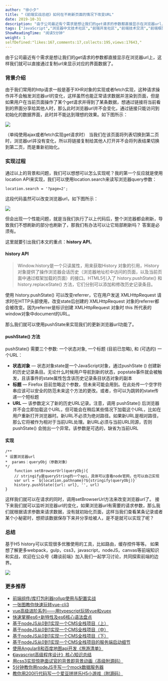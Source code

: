 ```yaml
---
author: "徐小夕"
title: "《前端实战总结》如何在不刷新页面的情况下改变URL"
date: 2019-10-31
description: "由于公司最近有个需求是想让我们的get请求的参数都直接显示在浏览器url上，这样我们就可以直接通过复制url来显示对应的界面数据了。 由于我们常用的http请求一般是基于XHR对象的实现或者fetch实现，这种请求操作并不会触发浏览器url的变化，这样虽然也能正常请求数据并渲染…"
tags: ["JavaScript","浏览器中文技术社区","前端开发社区","前端技术交流","前端框架教程","JavaScript 学习资源","CSS 技巧与最佳实践","HTML5 最新动态","前端工程师职业发展","开源前端项目","前端技术趋势"]
ShowReadingTime: "阅读5分钟"
weight: 1
selfDefined:"likes:167,comments:17,collects:195,views:17643,"
---
```

由于公司最近有个需求是想让我们的get请求的参数都直接显示在浏览器url上，这样我们就可以直接通过复制url来显示对应的界面数据了。

### 背景介绍

由于我们常用的http请求一般是基于XHR对象的实现或者fetch实现，这种请求操作并不会触发浏览器url的变化，这样虽然也能正常请求数据并渲染到页面，但是如果用户在当前页面操作了某个get请求并得到了某条数据，想通过链接将当前看到的界面分享给其他人时，那么此时浏览器url并不会变化，通过链接只能访问到初始化的数据界面，此时并不能达到理想的效果。如下图所示：

![](/images/jueJin/16e1d66a9748d0b.png)

（单纯使用ajax或者fetch实现get请求时） 当我们在该页面将列表切换到第二页时，浏览器url并没有变化，所以将链接复制给其他人打开并不会将列表结果切换到第二页，而是重新初始化。

### 实现过程

通过以上的背景和问题，我们可以想想可以怎么实现呢？我的第一个反应就是使用location API来实现，我们可以使用location.search来读写浏览器query参数：

```
location.search = '?page=2';
```

这段代码虽然可以改变浏览器url，如下图所示：

![](/images/jueJin/16e1d7118335cd8.png)

但会出现一个性能问题，就是当我们执行了以上代码后，整个浏览器都会刷新，导致我们不想刷新的部分也刷新了，那我们有办法可以让它局部刷新吗？ 答案是必须有。

这里就要引出我们本文的重点：**history API**。

#### history API

> Window.history是一个只读属性，用来获取History 对象的引用，History 对象提供了操作浏览器会话历史（浏览器地址栏中访问的页面，以及当前页面中通过框架加载的页面）的接口。HTML5引入了 history.pushState() 和 history.replaceState() 方法，它们分别可以添加和修改历史记录条目。

使用 history.pushState() 可以改变referrer，它在用户发送 XMLHttpRequest 请求时在HTTP头部使用，改变state后创建的 XMLHttpRequest 对象的referrer都会被改变。因为referrer是标识创建 XMLHttpRequest 对象时 this 所代表的window对象中document的URL。

那么我们就可以使用pushState来实现我们的更新浏览器url功能了。

#### pushState() 方法

pushState() 需要三个参数: 一个状态对象, 一个标题 (目前已忽略), 和 (可选的) 一个URL：

*   **状态对象** — 状态对象state是一个JavaScript对象，通过pushState () 创建新的历史记录条目。无论什么时候用户导航到新的状态，popstate事件就会被触发，且该事件的state属性包含该历史记录条目状态对象的副本
*   **标题** — Firefox 目前忽略这个参数，但未来可能会用到。在此处传一个空字符串应该可以安全的防范未来这个方法的更改。或者，你可以为跳转的state传递一个短标题
*   **URL** — 该参数定义了新的历史URL记录。注意，调用 pushState() 后浏览器并不会立即加载这个URL，但可能会在稍后某些情况下加载这个URL，比如在用户重新打开浏览器时。新URL不必须为绝对路径。如果新URL是相对路径，那么它将被作为相对于当前URL处理。新URL必须与当前URL同源，否则 pushState() 会抛出一个异常。该参数是可选的，缺省为当前URL

#### 实现

```
/**
* 设置浏览器url
*  params：queryObj（参数对象）
*/
    function setBrowserUrl(queryObj){
    // stringify是queryString的一个api，具体可以查看node官网，也可以自己实现
    var url = `${location.pathname}?${stringify(queryObj)}`
    history.pushState({url: url}, '', url)
}
```

这样我们就可以在请求的同时，调用setBrowserUrl方法来改变浏览器url了。 接下来我们就可以监听浏览器url的变化，如果浏览器url有需要的请求参数，那么我们就根据请求参数来请求数据，没有就初始化页面，这样当我们查看某条记录或者某个小秘密时，想把该数据保存下来并分享给被人，是不是就可以实现了呢？

### 总结

基于H5 history可以实现很多优雅使用的工具，比如路由，缓存控件等等。 如果想了解更多webpack，gulp，css3，javascript，nodeJS，canvas等前端知识和实战，欢迎在公众号《趣谈前端》加入我们一起学习讨论，共同探索前端的边界。

![](/images/jueJin/16ba43b87c51361.png)

### 更多推荐

*   [前端组件/库打包利器rollup使用与配置实战](https://juejin.cn/post/6844903970469576718 "https://juejin.cn/post/6844903970469576718")
*   [一张图教你快速玩转vue-cli3](https://juejin.cn/post/6844903877133729799 "https://juejin.cn/post/6844903877133729799")
*   [vue高级进阶系列——用typescript玩转vue和vuex](https://juejin.cn/post/6844903831956897806 "https://juejin.cn/post/6844903831956897806")
*   [快速掌握es6+新特性及es6核心语法盘点](https://juejin.cn/post/6844903952761225230 "https://juejin.cn/post/6844903952761225230")
*   [基于nodeJS从0到1实现一个CMS全栈项目（上）](https://juejin.cn/post/6844903952761225230 "https://juejin.cn/post/6844903952761225230")
*   [基于nodeJS从0到1实现一个CMS全栈项目（中）](https://juejin.im/editor/posts/5d8c7b66518825761b4c1e04 "https://juejin.im/editor/posts/5d8c7b66518825761b4c1e04")
*   [基于nodeJS从0到1实现一个CMS全栈项目（下）](https://juejin.cn/post/6844903955797901319 "https://juejin.cn/post/6844903955797901319")
*   [基于nodeJS从0到1实现一个CMS全栈项目的服务端启动细节](https://juejin.cn/post/6844903955143786510 "https://juejin.cn/post/6844903955143786510")
*   [使用Angular8和百度地图api开发《旅游清单》](https://juejin.cn/post/6844903873212055560 "https://juejin.cn/post/6844903873212055560")
*   [《javascript高级程序设计》核心知识总结](https://juejin.cn/post/6844903953671389191 "https://juejin.cn/post/6844903953671389191")
*   [用css3实现惊艳面试官的背景即背景动画（高级附源码）](https://juejin.cn/post/6844903950123188237 "https://juejin.cn/post/6844903950123188237")
*   [5分钟教你用nodeJS手写一个mock数据服务器](https://juejin.cn/post/6844903937330380814 "https://juejin.cn/post/6844903937330380814")
*   [教你用200行代码写一个爱豆拼拼乐H5小游戏（附源码）](https://juejin.cn/post/6844903893961293831 "https://juejin.cn/post/6844903893961293831")